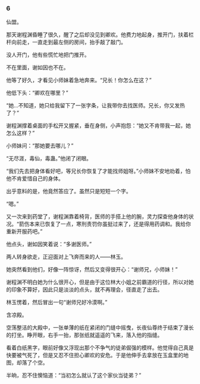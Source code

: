 ### 6

仙盟。

那天谢程渊昏睡了很久，醒了之后却没见到卿欢。他费力地起身，推开门，扶着栏杆向前走，一直走到最左侧的房间，抬手敲了敲门。

没人开门，他有些慌忙地把门推开。

不在里面，谢如因也不在。

他等了好久，才看见小师妹着急地奔来。“兄长！你怎么在这？”

他低下头：“卿欢在哪里？”

“她...不知道，她只给我留下了一张字条，让我带你去找医师。兄长，你又发热了？”

谢程渊撑着桌面的手松开又握紧，垂在身侧，小声抱怨：“她又不肯带我一起，她怎么这样？”

小师妹问：“那她要去哪儿？”

“无尽涯，毒仙，毒蛊。”他闭了闭眼。

“我们先去把身体看好吧，等兄长你恢复了才能找师姐呀。”小师妹不安地劝着，怕他不肯爱惜自己的身体。

出乎意料的是，他竟然答应了。虽然只是短短一个字。

“嗯。”

又一次来到药堂了，谢程渊靠着椅背，医师的手搭上他的腕，灵力探查他身体的状况。“箭伤本来已恢复了一点，寒刑责罚你虽挺过来了，还是得用药调和。我给你重新开服药吧。”

他点头，谢如因笑着说：“多谢医师。”

两人转身欲走，正迎面对上飞奔而来的人——林玉。

她突然看到他们，好像一阵惊讶，然后又变得很开心：“谢师兄，小师妹！”

谢程渊不明白她为什么很开心，但是由于这位林大小姐之前霸道的行径，所以对她的印象不算好，因此只是淡淡的点头，就不再理会，径直走了出去。

林玉愣着，然后冒出一句“谢师兄好冷漠啊。”

含凉殿。

空荡整洁的大殿中，一张单薄的纸在紧闭的门缝中摇曳，长夜仙尊终于结束了漫长的打坐。睁开眼，右手一抬，那张纸就遥遥的飞来，落入他的指缝。

看着白纸黑字，眼前好像又浮现出那个不争气的徒弟倔强的模样。他觉得自己真是快要被气死了，但是又忍不住担心卿欢的安危。于是他伸手去拿放在玉盒里的地图，却落了个空。

半晌，忍不住懊恼道：“当初怎么就认了这个家伙当徒弟？”